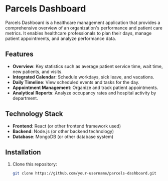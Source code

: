# Parcels Dashboard

Parcels Dashboard is a healthcare management application that provides a comprehensive overview of an organization's performance and patient care metrics. It enables healthcare professionals to plan their days, manage patient appointments, and analyze performance data.

## Features

- **Overview**: Key statistics such as average patient service time, wait time, new patients, and visits.
- **Integrated Calendar**: Schedule workdays, sick leave, and vacations.
- **Daily Timeline**: View scheduled events and tasks for the day.
- **Appointment Management**: Organize and track patient appointments.
- **Analytical Reports**: Analyze occupancy rates and hospital activity by department.

## Technology Stack

- **Frontend**: React (or other frontend framework used)
- **Backend**: Node.js (or other backend technology)
- **Database**: MongoDB (or other database system)

## Installation

1. Clone this repository:

   ```bash
   git clone https://github.com/your-username/parcels-dashboard.git
